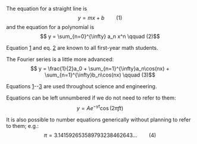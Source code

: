 The equation for a straight line is $$ y = mx + b \qquad (1)$$ and the
equation for a polynomial is
$$ y = \sum_{n=0}^{\infty} a_n x^n \qquad (2)$$

Equation [1](#eq:line) and eq. [2](#eq:polynomial) are known to all
first-year math students.

The Fourier series is a little more advanced:
$$ y = \frac{1}{2}a_0 + \sum_{n=1}^{\infty}a_n\cos(nx)
                      + \sum_{n=1}^{\infty}b_n\cos(nx)
\qquad (3)$$

Equations [1](#eq:line)--[3](#eq:fourier) are used throughout science
and engineering.

Equations can be left unnumbered if we do not need to refer to them:
$$ y = A e^{-\gamma t}\cos(2\pi f t) $$

It is also possible to number equations generically without planning to
refer to them; e.g.:
$$ \pi = 3.141592653589793238462643 \ldots \qquad (4)$$
